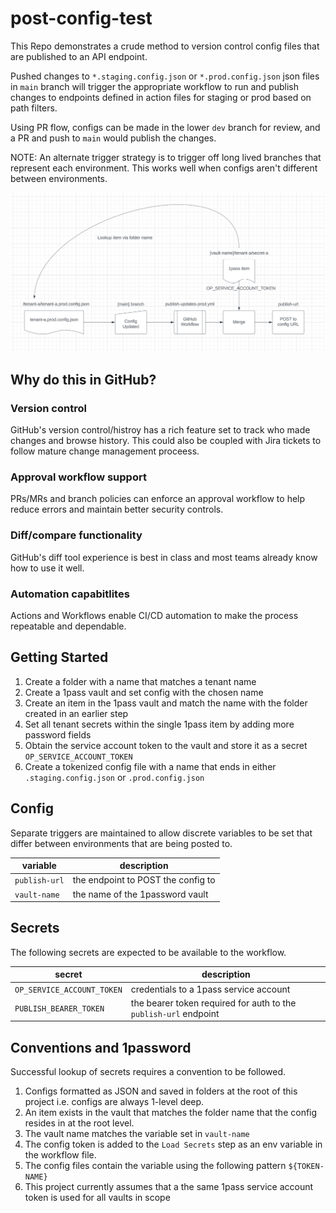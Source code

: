 # post-config-test
This Repo demonstrates a crude method to version control config files that are published to an API endpoint.

Pushed changes to `*.staging.config.json` or `*.prod.config.json` json files in `main` branch will trigger the appropriate workflow to run and publish changes to endpoints defined in action files for staging or prod based on path filters.

Using PR flow, configs can be made in the lower `dev` branch for review, and a PR and push to `main` would publish the changes.

NOTE: An alternate trigger strategy is to trigger off long lived branches that represent each environment. This works well when configs aren't different between environments.

![Diagram of config deployment automation](/automation-flow.png)

## Why do this in GitHub?
### Version control
GitHub's version control/histroy has a rich feature set to track who made changes and browse history. This could also be coupled with Jira tickets to follow mature change management proceess.
### Approval workflow support
PRs/MRs and branch policies can enforce an approval workflow to help reduce errors and maintain better security controls.
### Diff/compare functionality
GitHub's diff tool experience is best in class and most teams already know how to use it well.
### Automation capabitlites
Actions and Workflows enable CI/CD automation to make the process repeatable and dependable.

## Getting Started
1. Create a folder with a name that matches a tenant name
1. Create a 1pass vault and set config with the chosen name
1. Create an item in the 1pass vault and match the name with the folder created in an earlier step
1. Set all tenant secrets within the single 1pass item by adding more password fields
1. Obtain the service account token to the vault and store it as a secret `OP_SERVICE_ACCOUNT_TOKEN`
1. Create a tokenized config file with a name that ends in either `.staging.config.json` or `.prod.config.json`

## Config
Separate triggers are maintained to allow discrete variables to be set that differ between environments that are being posted to.

| variable | description |
|---|---|
| `publish-url` | the endpoint to POST the config to |
| `vault-name` | the name of the 1password vault |

## Secrets
The following secrets are expected to be available to the workflow.

| secret | description |
|---|---|
| `OP_SERVICE_ACCOUNT_TOKEN` | credentials to a 1pass service account |
| `PUBLISH_BEARER_TOKEN` | the bearer token required for auth to the `publish-url` endpoint |

## Conventions and 1password
Successful lookup of secrets requires a convention to be followed.

1. Configs formatted as JSON and saved in folders at the root of this project i.e. configs are always 1-level deep.
1. An item exists in the vault that matches the folder name that the config resides in at the root level.
1. The vault name matches the variable set in `vault-name`
1. The config token is added to the `Load Secrets` step as an env variable in the workflow file.
1. The config files contain the variable using the following pattern `${TOKEN-NAME}`
1. This project currently assumes that a the same 1pass service account token is used for all vaults in scope

